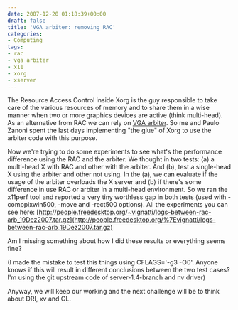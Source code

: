 ```yaml
---
date: 2007-12-20 01:18:39+00:00
draft: false
title: 'VGA arbiter: removing RAC'
categories:
- Computing
tags:
- rac
- vga arbiter
- x11
- xorg
- xserver
---
```


The Resource Access Control inside Xorg is the guy responsible to take  care of the various resources of memory and to share them in a wise  manner when two or more graphics devices are active (think multi-head).  As an alternative from RAC we can rely on [VGA arbiter](http://vignatti.wordpress.com/2007/11/23/the-vga-arbiter/). So me and Paulo  Zanoni spent the last days implementing "the glue" of Xorg to use the  arbiter code with this purpose.

Now we're trying to do some experiments to see what's the performance difference using the RAC and the arbiter. We thought in two tests: (a) a multi-head X with RAC and other with the arbiter. And (b), test a  single-head X using the arbiter and other not using. In the (a), we can  evaluate if the usage of the arbiter overloads the X server and (b) if  there's some difference in use RAC or arbiter in a multi-head  environment. So we ran the x11perf tool and reported a very tiny  worthless gap in both tests (used with -comppixwin500, -move and  -rect500 options). All the experiments you can see here:
[http://people.freedesktop.org/~vignatti/logs-between-rac-arb_19Dez2007.tar.gz](http://people.freedesktop.org/%7Evignatti/logs-between-rac-arb_19Dez2007.tar.gz)

Am I missing something about how I did these results or everything seems  fine?

(I made the mistake to test this things using CFLAGS='-g3 -O0'. Anyone  knows if this will result in different conclusions between the two test  cases? I'm using the git upstream code of server-1.4-branch and nv driver)

Anyway, we will keep our working and the next challenge will be to think  about DRI, xv and GL.
